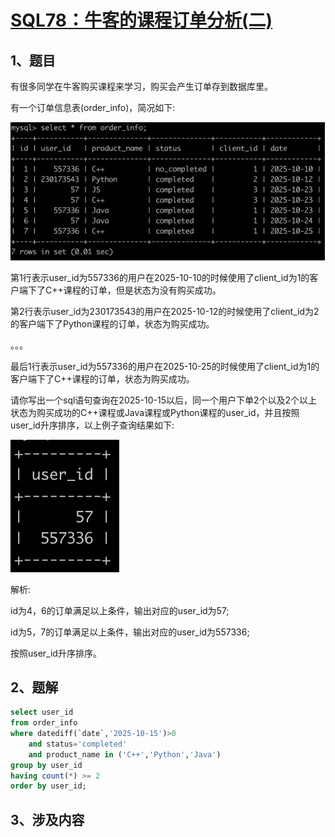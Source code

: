 # [SQL78：牛客的课程订单分析(二)](https://www.nowcoder.com/practice/4ca4137cb490420cad06d2147ae67456?tpId=82&&tqId=37916&rp=1&ru=/ta/sql&qru=/ta/sql/question-ranking)

## 1、题目

有很多同学在牛客购买课程来学习，购买会产生订单存到数据库里。

有一个订单信息表(order_info)，简况如下:

![SQL78-1](./image/SQL78-1.png)

第1行表示user_id为557336的用户在2025-10-10的时候使用了client_id为1的客户端下了C++课程的订单，但是状态为没有购买成功。

第2行表示user_id为230173543的用户在2025-10-12的时候使用了client_id为2的客户端下了Python课程的订单，状态为购买成功。

。。。

最后1行表示user_id为557336的用户在2025-10-25的时候使用了client_id为1的客户端下了C++课程的订单，状态为购买成功。

请你写出一个sql语句查询在2025-10-15以后，同一个用户下单2个以及2个以上状态为购买成功的C++课程或Java课程或Python课程的user_id，并且按照user_id升序排序，以上例子查询结果如下:

![SQL78-2](./image/SQL78-2.png)

解析:

id为4，6的订单满足以上条件，输出对应的user_id为57;

id为5，7的订单满足以上条件，输出对应的user_id为557336;

按照user_id升序排序。

## 2、题解

```sql
select user_id
from order_info
where datediff(`date`,'2025-10-15')>0
    and status='completed'
    and product_name in ('C++','Python','Java')
group by user_id
having count(*) >= 2
order by user_id;
```

## 3、涉及内容